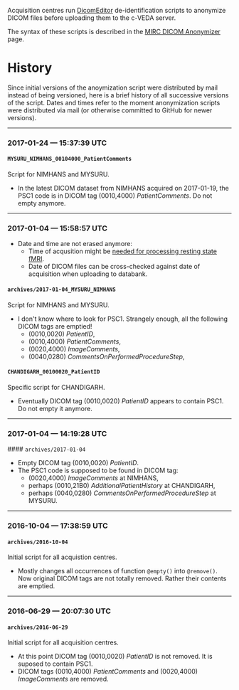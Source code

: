 Acquisition centres run [DicomEditor][1] de-identification scripts to anonymize DICOM files
before uploading them to the c-VEDA server.

The syntax of these scripts is described in the [MIRC DICOM Anonymizer][2] page.

History
=======

Since initial versions of the anoymization script were distributed by mail instead of being versioned,
here is a brief history of all successive versions of the script. Dates and times refer to the moment
anonymization scripts were distributed via mail (or otherwise committed to GitHub for newer versions).

__________

### 2017-01-24 — 15:37:39 UTC

#### `MYSURU_NIMHANS_00104000_PatientComments`

Script for NIMHANS and MYSURU.
* In the latest DICOM dataset from NIMHANS acquired on 2017-01-19, the PSC1
  code is in DICOM tag (0010,4000) _PatientComments_. Do not empty anymore.

__________

### 2017-01-04 — 15:58:57 UTC

* Date and time are not erased anymore:
  * Time of acqusition might be [needed for processing resting state fMRI][3].
  * Date of DICOM files can be cross-checked against date of acquisition when uploading to databank.

#### `archives/2017-01-04_MYSURU_NIMHANS`

Script for NIMHANS and MYSURU.
* I don't know where to look for PSC1. Strangely enough, all the following DICOM tags are emptied!
  * (0010,0020) _PatientID_,
  * (0010,4000) _PatientComments_,
  * (0020,4000) _ImageComments_,
  * (0040,0280) _CommentsOnPerformedProcedureStep_,

#### `CHANDIGARH_00100020_PatientID`

Specific script for CHANDIGARH.
* Eventually DICOM tag (0010,0020) _PatientID_ appears to contain PSC1. Do not empty it anymore.

__________

### 2017-01-04 — 14:19:28 UTC

#### `archives/2017-01-04`

* Empty DICOM tag (0010,0020) _PatientID_.
* The PSC1 code is supposed to be found in DICOM tag:
  * (0020,4000) _ImageComments_ at NIMHANS,
  * perhaps (0010,21B0) _AdditionalPatientHistory_ at CHANDIGARH,
  * perhaps (0040,0280) _CommentsOnPerformedProcedureStep_ at MYSURU.

__________

### 2016-10-04 — 17:38:59 UTC

#### `archives/2016-10-04`

Initial script for all acquistion centres.
* Mostly changes all occurrences of function `@empty()` into `@remove()`.
  Now original DICOM tags are not totally removed. Rather their contents are emptied.

__________

### 2016-06-29 — 20:07:30 UTC

#### `archives/2016-06-29`

Initial script for all acquisition centres.
* At this point DICOM tag (0010,0020) _PatientID_ is not removed. It is suposed to contain PSC1.
* DICOM tags (0010,4000) _PatientComments_ and (0020,4000) _ImageComments_ are removed.

[1]: http://mircwiki.rsna.org/index.php?title=DicomEditor
[2]: http://mircwiki.rsna.org/index.php?title=The_MIRC_DICOM_Anonymizer
[3]: http://jpn.ca/vol38-issue2/38-2-84/
